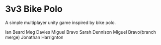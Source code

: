 # 3v3 Bike Polo

A simple multiplayer unity game inspired by bike polo.

Ian Beard
Meg Davies
Miguel Bravo
Sarah Dennison
Miguel Bravo(branch merge)
Jonathan Harrignton